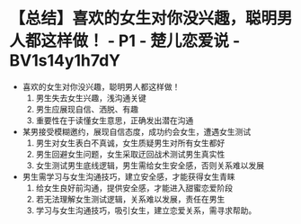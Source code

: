 # 【总结】喜欢的女生对你没兴趣，聪明男人都这样做！ - P1 - 楚儿恋爱说 - BV1s14y1h7dY

-   喜欢的女生对你没兴趣，聪明男人都这样做！
    1.  男生失去女生兴趣，浅沟通关键
    2.  男生应展现自信、洒脱、有趣
    3.  重要性在于读懂女生意思，正确发出潜在沟通
-   某男接受模糊邀约，展现自信态度，成功约会女生，遭遇女生测试
    1.  男生对女生表白不真诚，女生质疑男生对所有女生都好
    2.  男生回避女生问题，女生采取迂回战术测试男生真实性
    3.  女生测试男生底线逻辑，男生需给女生安全感，否则关系难以发展
-   男生需学习与女生沟通技巧，建立安全感，才能获得女生青睐
    1.  给女生良好前沟通，提供安全感，才能进入甜蜜恋爱阶段
    2.  若无法理解女生测试逻辑，关系难以发展，责任在男生
    3.  学习与女生沟通技巧，吸引女生，建立恋爱关系，需寻求帮助。